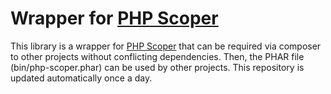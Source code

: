 # Wrapper for [PHP Scoper](https://github.com/humbug/php-scoper)

This library is a wrapper for [PHP Scoper](https://github.com/humbug/php-scoper) that can be required via composer to other projects without conflicting dependencies. Then, the PHAR file (bin/php-scoper.phar) can be used by other projects. This repository is updated automatically once a day.
